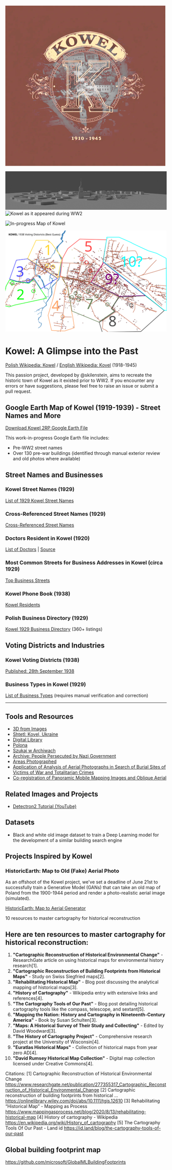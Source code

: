 ![Logo](images/logo_small.png)

![Kowel "Old Town" circa 1915](kowel_1915.png)
![Kowel as it appeared during WW2](images/kowel_preview.png)

![In-progress Map of Kowel](images/in_progress.PNG)

![1938 Sejm Voting Districts](images/kowel_voting_districts.svg)

# Kowel: A Glimpse into the Past
[Polish Wikipedia: Kowel](https://pl.wikipedia.org/wiki/Kowel) / [English Wikipedia: Kovel](https://en.wikipedia.org/wiki/Kovel) (1918-1945)

This passion project, developed by @skilenstein, aims to recreate the historic town of Kowel as it existed prior to WW2. If you encounter any errors or have suggestions, please feel free to raise an issue or submit a pull request.

## Google Earth Map of Kowel (1919-1939) - Street Names and More
[Download Kowel 2RP Google Earth File](GIS/kowel_streets15.kmz)

This work-in-progress Google Earth file includes:
* Pre-WW2 street names
* Over 130 pre-war buildings (identified through manual exterior review and old photos where available)

## Street Names and Businesses

### Kowel Street Names (1929)
[List of 1929 Kowel Street Names](street_names.txt)

### Cross-Referenced Street Names (1929)
[Cross-Referenced Street Names](referenced_streets.txt)

### Doctors Resident in Kowel (1920)
[List of Doctors](doctors_resident_in_kowel.txt) | [Source](http://bc.wbp.lublin.pl/dlibra/plain-content?id=17315)

### Most Common Streets for Business Addresses in Kowel (circa 1929)
[Top Business Streets](streets_by_business_address_count.txt)

### Kowel Phone Book (1938)
[Kowel Residents](kowel_residents_1938.csv)

### Polish Business Directory (1929)
[Kowel 1929 Business Directory](1929_business_directory.md) (360+ listings)

## Voting Districts and Industries

### Kowel Voting Districts (1938)
[Published: 28th September 1938](https://polona.pl/item/obwieszczenie-inc-na-podstawie-art-52-ordynacji-wyborczej-dz-u-r-p-nr-47-poz,OTQyNjM5MzI/0/#info:metadata)

### Business Types in Kowel (1929)
[List of Business Types](industries_in_kowel_1929.txt) (requires manual verification and correction)

---

## Tools and Resources
- [3D from Images](https://colmap.github.io/install.html#installation)
- [Shtetl: Kovel, Ukraine](https://kehilalinks.jewishgen.org/kovel/kovel.htm)
- [Digital Library](http://mbc.cyfrowemazowsze.pl/dlibra)
- [Polona](https://polona.pl/)
- [Szukaj w Archiwach](https://www.szukajwarchiwach.gov.pl/)
- [Archive: People Persecuted by Nazi Government](https://collections.arolsen-archives.org/en/archive/6)
- [Areas Photographed](https://catalog.archives.gov/id/44240512)
- [Application of Analysis of Aerial Photographs in Search of Burial Sites of Victims of War and Totalitarian Crimes](https://problemykryminalistyki.pl/pliki/dokumenty/5_ossowskibykowskawitowskabrzezinskiapplicationofanalysis.pdf)
- [Co-registration of Panoramic Mobile Mapping Images and Oblique Aerial](https://research.utwente.nl)

## Related Images and Projects

- [Detectron2 Tutorial (YouTube)](https://www.youtube.com/watch?v=9a_Z14M-msc)

## Datasets

- Black and white old image dataset to train a Deep Learning model for the development of a similar building search engine

## Projects Inspired by Kowel

### HistoricEarth: Map to Old (Fake) Aerial Photo

As an offshoot of the Kowel project, we've set a deadline of June 21st to successfully train a Generative Model (GANs) that can take an old map of Poland from the 1900-1944 period and render a photo-realistic aerial image (simulated).

[HistoricEarth: Map to Aerial Generator](https://github.com/noveoko/HistoricEarth)


10 resources to master cartography for historical reconstruction

## Here are ten resources to master cartography for historical reconstruction:

1. **"Cartographic Reconstruction of Historical Environmental Change"** - ResearchGate article on using historical maps for environmental history research[1].
2. **"Cartographic Reconstruction of Building Footprints from Historical Maps"** - Study on Swiss Siegfried maps[2].
3. **"Rehabilitating Historical Map"** - Blog post discussing the analytical mapping of historical maps[3].
4. **"History of Cartography"** - Wikipedia entry with extensive links and references[4].
5. **"The Cartography Tools of Our Past"** - Blog post detailing historical cartography tools like the compass, telescope, and sextant[5].
6. **"Mapping the Nation: History and Cartography in Nineteenth-Century America"** - Book by Susan Schulten[3].
7. **"Maps: A Historical Survey of Their Study and Collecting"** - Edited by David Woodward[3].
8. **"The History of Cartography Project"** - Comprehensive research project at the University of Wisconsin[4].
9. **"Euratlas Historical Maps"** - Collection of historical maps from year zero AD[4].
10. **"David Rumsey Historical Map Collection"** - Digital map collection licensed under Creative Commons[4].

Citations:
[1] Cartographic Reconstruction of Historical Environmental Change https://www.researchgate.net/publication/277355317_Cartographic_Reconstruction_of_Historical_Environmental_Change
[2] Cartographic reconstruction of building footprints from historical ... https://onlinelibrary.wiley.com/doi/abs/10.1111/tgis.12610
[3] Rehabilitating “Historical Map” - Mapping as Process https://www.mappingasprocess.net/blog/2020/8/13/rehabilitating-historical-map
[4] History of cartography - Wikipedia https://en.wikipedia.org/wiki/History_of_cartography
[5] The Cartography Tools Of Our Past - Land id https://id.land/blog/the-cartography-tools-of-our-past

## Global building footprint map

https://github.com/microsoft/GlobalMLBuildingFootprints
